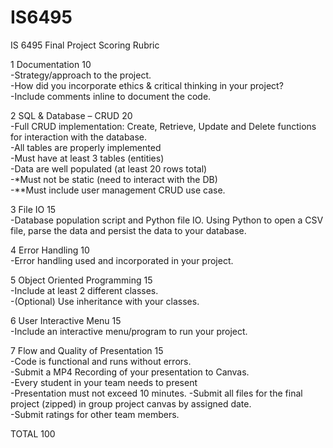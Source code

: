 # IS6495

IS 6495 Final Project Scoring Rubric

1 Documentation 10\
    -Strategy/approach to the project.\
    -How did you incorporate ethics & critical thinking in your project?\
    -Include comments inline to document the code.

2 SQL & Database – CRUD 20\
    -Full CRUD implementation: Create, Retrieve, Update and Delete functions for interaction with the database.\
    -All tables are properly implemented\
    -Must have at least 3 tables (entities)\
    -Data are well populated (at least 20 rows total)\
    -*Must not be static (need to interact with the DB)\
    -**Must include user management CRUD use case.

3 File IO 15\
    -Database population script and Python file IO. Using Python to open a CSV file, parse the data and persist the data to your database.

4 Error Handling 10\
    -Error handling used and incorporated in your project.

5 Object Oriented Programming 15\
    -Include at least 2 different classes.\
    -(Optional) Use inheritance with your classes.

6 User Interactive Menu 15\
    -Include an interactive menu/program to run your project.

7 Flow and Quality of Presentation 15\
    -Code is functional and runs without errors.\
    -Submit a MP4 Recording of your presentation to Canvas.\
    -Every student in your team needs to present\
    -Presentation must not exceed 10 minutes\.
    -Submit all files for the final project (zipped) in group project canvas by assigned date.\
    -Submit ratings for other team members.

TOTAL 100

